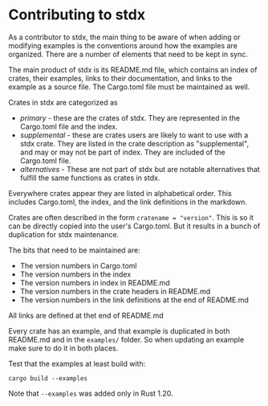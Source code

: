 # Contributing to stdx

As a contributor to stdx, the main thing to be aware of when adding or
modifying examples is the conventions around how the examples are
organized. There are a number of elements that need to be kept in
sync.

The main product of stdx is its README.md file, which contains an
index of crates, their examples, links to their documentation, and
links to the example as a source file. The Cargo.toml file must be
maintained as well.

Crates in stdx are categorized as

- _primary_ - these are the crates of stdx. They are represented in
  the Cargo.toml file and the index.
- _supplemental_ - these are crates users are likely to want to use with
  a stdx crate. They are listed in the crate description as
  "supplemental", and may or may not be part of index. They are
  included of the Cargo.toml file.
- _alternatives_ - These are not part of stdx but are notable
  alternatives that fulfill the same functions as crates in stdx.

Everywhere crates appear they are listed in alphabetical order.  This
includes Cargo.toml, the index, and the link definitions in the
markdown.

Crates are often described in the form `cratename = "version"`. This
is so it can be directly copied into the user's Cargo.toml. But it
results in a bunch of duplication for stdx maintenance.

The bits that need to be maintained are:

- The version numbers in Cargo.toml
- The version numbers in the index
- The version numbers in index in README.md
- The version numbers in the crate headers in README.md
- The version numbers in the link definitions at the end of README.md

All links are defined at thet end of README.md

Every crate has an example, and that example is duplicated in both
README.md and in the `examples/` folder. So when updating an example
make sure to do it in both places.

Test that the examples at least build with:

```
cargo build --examples
```

Note that `--examples` was added only in Rust 1.20.
